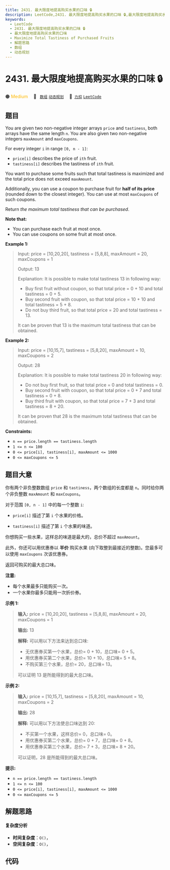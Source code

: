 ```yaml
---
title: 2431. 最大限度地提高购买水果的口味 🔒
description: LeetCode,2431. 最大限度地提高购买水果的口味 🔒,最大限度地提高购买水果的口味,Maximize Total Tastiness of Purchased Fruits,解题思路,数组,动态规划
keywords:
  - LeetCode
  - 2431. 最大限度地提高购买水果的口味 🔒
  - 最大限度地提高购买水果的口味
  - Maximize Total Tastiness of Purchased Fruits
  - 解题思路
  - 数组
  - 动态规划
---
```


# 2431. 最大限度地提高购买水果的口味 🔒

🟠 <font color=#ffb800>Medium</font>&emsp; 🔖&ensp; [`数组`](/tag/array.md) [`动态规划`](/tag/dynamic-programming.md)&emsp; 🔗&ensp;[`力扣`](https://leetcode.cn/problems/maximize-total-tastiness-of-purchased-fruits) [`LeetCode`](https://leetcode.com/problems/maximize-total-tastiness-of-purchased-fruits)

## 题目

You are given two non-negative integer arrays `price` and `tastiness`, both
arrays have the same length `n`. You are also given two non-negative integers
`maxAmount` and `maxCoupons`.

For every integer `i` in range `[0, n - 1]`:

  * `price[i]` describes the price of `ith` fruit.
  * `tastiness[i]` describes the tastiness of `ith` fruit.

You want to purchase some fruits such that total tastiness is maximized and
the total price does not exceed `maxAmount`.

Additionally, you can use a coupon to purchase fruit for **half of its price**
(rounded down to the closest integer). You can use at most `maxCoupons` of
such coupons.

Return _the maximum total tastiness that can be purchased_.

**Note that:**

  * You can purchase each fruit at most once.
  * You can use coupons on some fruit at most once.



**Example 1:**

> Input: price = [10,20,20], tastiness = [5,8,8], maxAmount = 20, maxCoupons = 1
> 
> Output: 13
> 
> Explanation: It is possible to make total tastiness 13 in following way:
> - Buy first fruit without coupon, so that total price = 0 + 10 and total tastiness = 0 + 5.
> - Buy second fruit with coupon, so that total price = 10 + 10 and total tastiness = 5 + 8.
> - Do not buy third fruit, so that total price = 20 and total tastiness = 13.
> 
> It can be proven that 13 is the maximum total tastiness that can be obtained.

**Example 2:**

> Input: price = [10,15,7], tastiness = [5,8,20], maxAmount = 10, maxCoupons = 2
> 
> Output: 28
> 
> Explanation: It is possible to make total tastiness 20 in following way:
> - Do not buy first fruit, so that total price = 0 and total tastiness = 0.
> - Buy second fruit with coupon, so that total price = 0 + 7 and total tastiness = 0 + 8.
> - Buy third fruit with coupon, so that total price = 7 + 3 and total tastiness = 8 + 20.
> 
> It can be proven that 28 is the maximum total tastiness that can be obtained.

**Constraints:**

  * `n == price.length == tastiness.length`
  * `1 <= n <= 100`
  * `0 <= price[i], tastiness[i], maxAmount <= 1000`
  * `0 <= maxCoupons <= 5`


## 题目大意

你有两个非负整数数组 `price` 和 `tastiness`，两个数组的长度都是 `n`。同时给你两个非负整数 `maxAmount` 和
`maxCoupons`。

对于范围 `[0, n - 1]` 中的每一个整数 `i`:

  * `price[i]` 描述了第 `i` 个水果的价格。

  * `tastiness[i]` 描述了第 `i` 个水果的味道。

你想购买一些水果，这样总的味道是最大的，总价不超过 `maxAmount`。

此外，你还可以用优惠券以 **半价** 购买水果 (向下取整到最接近的整数)。您最多可以使用 `maxCoupons` 次该优惠券。

返回可购买的最大总口味。

**注意:**

  * 每个水果最多只能购买一次。
  * 一个水果你最多只能用一次折价券。



**示例 1:**

> 
> 
> 
> 
> 
> **输入:** price = [10,20,20], tastiness = [5,8,8], maxAmount = 20, maxCoupons = 1
> 
> **输出:** 13
> 
> **解释:** 可以用以下方法来达到总口味:
> - 无优惠券买第一个水果，总价= 0 + 10，总口味= 0 + 5。
> - 用优惠券买第二个水果，总价= 10 + 10，总口味= 5 + 8。
> - 不购买第三个水果，总价= 20，总口味= 13。
> 
> 可以证明 13 是所能得到的最大总口味。
> 
> 

**示例 2:**

> 
> 
> 
> 
> 
> **输入:** price = [10,15,7], tastiness = [5,8,20], maxAmount = 10, maxCoupons = 2
> 
> **输出:** 28
> 
> **解释:** 可以用以下方法使总口味达到 20:
> - 不买第一个水果，这样总价= 0，总口味= 0。
> - 用优惠券买第二个水果，总价= 0 + 7，总口味= 0 + 8。
> - 用优惠券买第三个水果，总价= 7 + 3，总口味= 8 + 20。
> 
> 可以证明，28 是所能得到的最大总口味。
> 
> 



**提示:**

  * `n == price.length == tastiness.length`
  * `1 <= n <= 100`
  * `0 <= price[i], tastiness[i], maxAmount <= 1000`
  * `0 <= maxCoupons <= 5`


## 解题思路

#### 复杂度分析

- **时间复杂度**：`O()`，
- **空间复杂度**：`O()`，

## 代码

```javascript

```